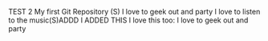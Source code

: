 TEST 2
My first Git Repository (S)
I  love to geek out and party
I love to listen to the music(S)ADDD
I ADDED THIS 
I love this too:
I love to geek out and party

